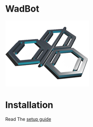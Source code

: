 # WadBot 

![WadBot Logo](/files/logo.png)

# Installation

Read The [setup guide](https://setup.wadbot.lol/) 

